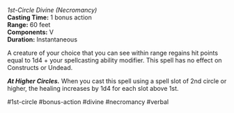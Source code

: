 *1st-Circle Divine (Necromancy)*  
**Casting Time:** 1 bonus action  
**Range:** 60 feet  
**Components:** V  
**Duration:** Instantaneous

A creature of your choice that you can see within range regains hit points equal to 1d4 + your spellcasting ability modifier. This spell has no effect on Constructs or Undead.

***At Higher Circles.*** When you cast this spell using a spell slot of 2nd circle or higher, the healing increases by 1d4 for each slot above 1st.

#1st-circle #bonus-action #divine #necromancy #verbal
